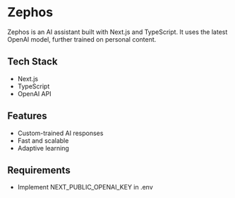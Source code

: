 # Zephos  

Zephos is an AI assistant built with Next.js and TypeScript. It uses the latest OpenAI model, further trained on personal content.  

## Tech Stack  
- Next.js  
- TypeScript  
- OpenAI API  

## Features  
- Custom-trained AI responses  
- Fast and scalable  
- Adaptive learning

## Requirements 
- Implement NEXT_PUBLIC_OPENAI_KEY in .env
